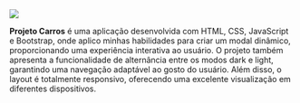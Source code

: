 <img src="https://p325k7wa.twic.pics/high/project-cars/project-cars-3/logo_pc3_new.png?twic=v1/resize=600/step=10/quality=80"/>

<strong>Projeto Carros</strong> é uma aplicação desenvolvida com HTML, CSS, JavaScript e Bootstrap, onde aplico minhas habilidades para criar um modal dinâmico, proporcionando uma experiência interativa ao usuário. O projeto também apresenta a funcionalidade de alternância entre os modos dark e light, garantindo uma navegação adaptável ao gosto do usuário. Além disso, o layout é totalmente responsivo, oferecendo uma excelente visualização em diferentes dispositivos.






